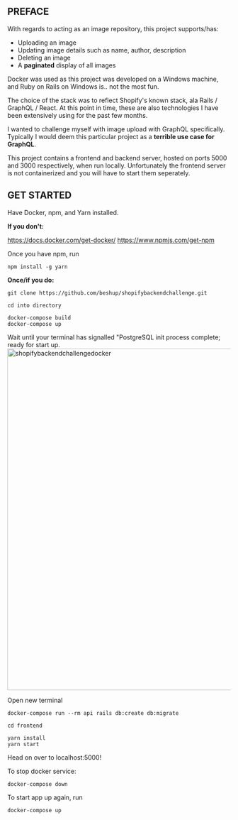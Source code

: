 ## PREFACE

With regards to acting as an image repository, this project supports/has:

- Uploading an image
- Updating image details such as name, author, description
- Deleting an image
- A **paginated** display of all images

Docker was used as this project was developed on a Windows machine, and Ruby on Rails on Windows is.. not the most fun.

The choice of the stack was to reflect Shopify's known stack, ala Rails / GraphQL / React. At this point in time, these are also technologies I have been extensively using for the past few months. 

I wanted to challenge myself with image upload with GraphQL specifically. Typically I would deem this particular project as a **terrible use case for GraphQL**.

This project contains a frontend and backend server, hosted on ports 5000 and 3000 respectively, when run locally. Unfortunately the frontend server is not containerized and you will have to start them seperately.

## GET STARTED

Have Docker, npm, and Yarn installed.

**If you don't:**

https://docs.docker.com/get-docker/
https://www.npmjs.com/get-npm

Once you have npm, run
```
npm install -g yarn
```

**Once/if you do:**

```
git clone https://github.com/beshup/shopifybackendchallenge.git
```
```
cd into directory
```
```
docker-compose build
docker-compose up
```
Wait until your terminal has signalled "PostgreSQL init process complete; ready for start up.
<img width="770" alt="shopifybackendchallengedocker" src="https://user-images.githubusercontent.com/55633921/92408825-a0544400-f10c-11ea-8cce-779977cbadfa.png">

Open new terminal
```
docker-compose run --rm api rails db:create db:migrate
```
```
cd frontend
```
```
yarn install
yarn start 
```

Head on over to localhost:5000!

To stop docker service:

```
docker-compose down
```

To start app up again, run 
```
docker-compose up
```
